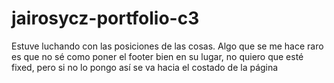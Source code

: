 # jairosycz-portfolio-c3

Estuve luchando con las posiciones de las cosas. Algo que se me hace raro es que no sé como poner el footer bien en su lugar, no quiero que esté fixed, pero si no lo pongo así se va hacia el costado de la página
